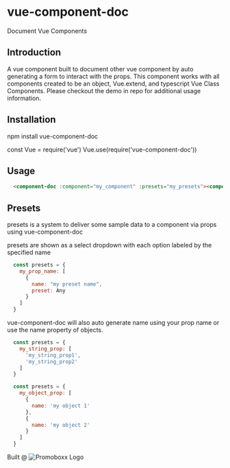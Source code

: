 # vue-component-doc
Document Vue Components

## Introduction
A vue component built to document other vue component by auto generating a form to interact with the props. This component works with all components created to be an object, Vue.extend, and typescript Vue Class Components. Please checkout the demo in repo for additional usage information.

## Installation
npm install vue-component-doc

const Vue = require('vue')
Vue.use(require('vue-component-doc'))

## Usage
```html
  <component-doc :component="my_component" :presets="my_presets"><component-doc/>
```
## Presets
presets is a system to deliver some sample data to a component via props using vue-component-doc

presets are shown as a select dropdown with each option labeled by the specified name
```javascript
  const presets = {
    my_prop_name: [
      {
        name: "my preset name",
        preset: Any
      }
    ]
  }
```
vue-component-doc will also auto generate name using your prop name or use the name property of objects.
```javascript
  const presets = {
    my_string_prop: [
      'my_string_prop1',
      'my_string_prop2'
    ]
  }
```
```javascript
  const presets = {
    my_object_prop: [
      {
        name: 'my object 1'
      },
      {
        name: 'my object 2'
      }
    ]
  }
```

Built @ ![Promoboxx Logo](https://s3.amazonaws.com/static.promoboxx.com/images/promoboxx_logo.png)
